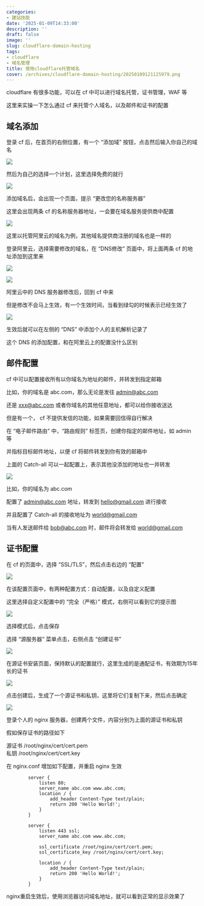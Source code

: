 ```yaml
---
categories:
- 建站技能
date: '2025-01-09T14:33:00'
description: ''
draft: false
image: ''
slug: cloudflare-domain-hosting
tags:
- cloudflare
- 域名管理
title: 使用cloudflare托管域名
cover: /archives/cloudflare-domain-hosting/20250109121125979.png
---
```


cloudflare 有很多功能，可以在 cf 中可以进行域名托管，证书管理，WAF 等

这里来实操一下怎么通过 cf 来托管个人域名，以及邮件和证书的配置

## 域名添加

登录 cf 后，在首页的右侧位置，有一个 “添加域” 按钮，点击然后输入你自己的域名

![](/archives/cloudflare-domain-hosting/20250109121125979.png)

然后为自己的选择一个计划，这里选择免费的就行

![](/archives/cloudflare-domain-hosting/20250109121146591.png)

添加域名后，会出现一个页面，提示 “更改您的名称服务器”

这里会出现两条 cf 的名称服务器地址，一会要在域名服务提供商中配置

![](/archives/cloudflare-domain-hosting/20250109121246494.png)

这里以托管阿里云的域名为例，其他域名提供商注册的域名也是一样的

登录阿里云，选择需要修改的域名，在 “DNS修改” 页面中，将上面两条 cf 的地址添加到这里来

![](/archives/cloudflare-domain-hosting/20250109121344924.png)

![](/archives/cloudflare-domain-hosting/20250109121423971.png)

阿里云中的 DNS 服务器修改后，回到 cf 中来

但是修改不会马上生效，有一个生效时间，当看到绿勾的时候表示已经生效了

![](/archives/cloudflare-domain-hosting/20250109121910104.png)

生效后就可以在左侧的 “DNS” 中添加个人的主机解析记录了

这个 DNS 的添加配置，和在阿里云上的配置没什么区别

## 邮件配置

cf 中可以配置接收所有以你域名为地址的邮件，并转发到指定邮箱

比如，你的域名是 abc.com，那么无论是发往 admin@abc.com

还是 xxx@abc.com 或者你域名的其他任意地址，都可以给你接收送达

但是有一个， cf 不提供发信的功能，如果需要回信得自行解决

在 “电子邮件路由” 中，“路由规则” 标签页，创建你指定的邮件地址，如 admin 等

并指标目标邮件地址，以便 cf 将邮件转发到你有效的邮箱中

上面的 Catch-all 可以一起配置上，表示其他没添加的地址也一并转发

![](/archives/cloudflare-domain-hosting/20250109124112666.png)

比如，你的域名为 abc.com

配置了 admin@abc.com 地址，转发到 hello@gmail.com 进行接收

并且配置了 Catch-all 的接收地址为 world@gmail.com

当有人发送邮件给 bob@abc.com 时，邮件将会转发给 world@gmail.com

## 证书配置

在 cf 的页面中，选择 “SSL/TLS”，然后点击右边的 “配置”

![](/archives/cloudflare-domain-hosting/20250109132150500.png)

在该配置页面中，有两种配置方式：自动配置，以及自定义配置

这里选择自定义配置中的 “完全（严格）” 模式，右侧可以看到它的提示图

![](/archives/cloudflare-domain-hosting/20250109132415005.png)

选择模式后，点击保存

选择 “源服务器” 菜单点击，右侧点击 “创建证书”

![](/archives/cloudflare-domain-hosting/20250109132843796.png)

在源证书安装页面，保持默认的配置就行，这里生成的是通配证书，有效期为15年长的证书

![](/archives/cloudflare-domain-hosting/20250109133302984.png)

点击创建后，生成了一个源证书和私钥，这里将它们复制下来，然后点击确定

![](/archives/cloudflare-domain-hosting/20250109133551608.png)

登录个人的 nginx 服务器，创建两个文件，内容分别为上面的源证书和私钥

假如保存证书的路径如下

源证书 /root/nginx/cert/cert.pem   
私钥 /root/nginx/cert/cert.key

在 nginx.conf 增加如下配置，并重启 nginx 生效

```
        server {
            listen 80;
            server_name abc.com www.abc.com;
            location / {
                add_header Content-Type text/plain;
                return 200 'Hello World!';
            }
        }

        server {
            listen 443 ssl;
            server_name abc.com www.abc.com;

            ssl_certificate /root/nginx/cert/cert.pem;
            ssl_certificate_key /root/nginx/cert/cert.key;

            location / {
                add_header Content-Type text/plain;
                return 200 'Hello World!';
            }
        }

```

nginx重启生效后，使用浏览器访问域名地址，就可以看到正常的显示效果了



